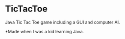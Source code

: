 # TicTacToe
Java Tic Tac Toe game including a GUI and computer AI.

*Made when I was a kid learning Java.

